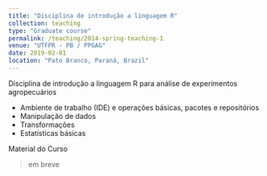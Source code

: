 ```yaml
---
title: "Disciplina de introdução a linguagem R"
collection: teaching
type: "Graduate course"
permalink: /teaching/2014-spring-teaching-1
venue: "UTFPR - PB / PPGAG"
date: 2019-02-01
location: "Pato Branco, Paraná, Brazil"
---
```


Disciplina de introdução a linguagem R para análise de experimentos agropecuários
  - Ambiente de trabalho (IDE) e operações básicas, pacotes e repositórios  
  - Manipulação de dados
  - Transformações
  - Estatísticas básicas
  
Material do Curso

>em breve
